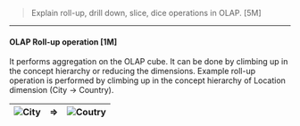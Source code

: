 > Explain roll-up, drill down, slice, dice operations in OLAP. [5M]
***
#### OLAP Roll-up operation [1M]
It performs aggregation on the OLAP cube. 
It can be done by climbing up in the concept hierarchy or reducing the dimensions.
Example roll-up operation is performed by climbing up in the concept hierarchy of Location dimension (City -> Country).

![City](/images/OLAP_cube_q_cities.jpg) | => | ![Coutry](/images/OLAP_cube_q_countries.jpg)
---|---|---
